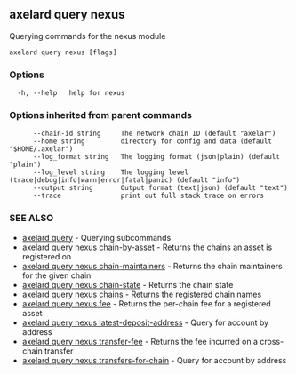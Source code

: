 ## axelard query nexus

Querying commands for the nexus module

```
axelard query nexus [flags]
```

### Options

```
  -h, --help   help for nexus
```

### Options inherited from parent commands

```
      --chain-id string     The network chain ID (default "axelar")
      --home string         directory for config and data (default "$HOME/.axelar")
      --log_format string   The logging format (json|plain) (default "plain")
      --log_level string    The logging level (trace|debug|info|warn|error|fatal|panic) (default "info")
      --output string       Output format (text|json) (default "text")
      --trace               print out full stack trace on errors
```

### SEE ALSO

- [axelard query](axelard_query.md)	 - Querying subcommands
- [axelard query nexus chain-by-asset](axelard_query_nexus_chain-by-asset.md)	 - Returns the chains an asset is registered on
- [axelard query nexus chain-maintainers](axelard_query_nexus_chain-maintainers.md)	 - Returns the chain maintainers for the given chain
- [axelard query nexus chain-state](axelard_query_nexus_chain-state.md)	 - Returns the chain state
- [axelard query nexus chains](axelard_query_nexus_chains.md)	 - Returns the registered chain names
- [axelard query nexus fee](axelard_query_nexus_fee.md)	 - Returns the per-chain fee for a registered asset
- [axelard query nexus latest-deposit-address](axelard_query_nexus_latest-deposit-address.md)	 - Query for account by address
- [axelard query nexus transfer-fee](axelard_query_nexus_transfer-fee.md)	 - Returns the fee incurred on a cross-chain transfer
- [axelard query nexus transfers-for-chain](axelard_query_nexus_transfers-for-chain.md)	 - Query for account by address

